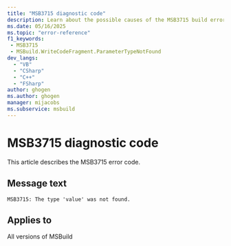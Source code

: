 ```yaml
---
title: "MSB3715 diagnostic code"
description: Learn about the possible causes of the MSB3715 build error, and get troubleshooting tips.
ms.date: 05/16/2025
ms.topic: "error-reference"
f1_keywords:
 - MSB3715
 - MSBuild.WriteCodeFragment.ParameterTypeNotFound
dev_langs:
  - "VB"
  - "CSharp"
  - "C++"
  - "FSharp"
author: ghogen
ms.author: ghogen
manager: mijacobs
ms.subservice: msbuild
---
```


# MSB3715 diagnostic code

<!-- :::ErrorDefinitionDescription::: -->
<!-- :::editable-content name="introDescription"::: -->
This article describes the MSB3715 error code.
<!-- :::editable-content-end::: -->

## Message text

<!-- :::editable-content name="messageText"::: -->
`MSB3715: The type 'value' was not found.`
<!-- :::editable-content-end::: -->
<!-- MSB3715: The type "{0}" was not found. -->

<!-- :::editable-content name="postOutputDescription"::: -->
<!--
{StrBegin="MSB3715: "}
-->
<!-- :::editable-content-end::: -->
<!-- :::ErrorDefinitionDescription-end::: -->

## Applies to

All versions of MSBuild
